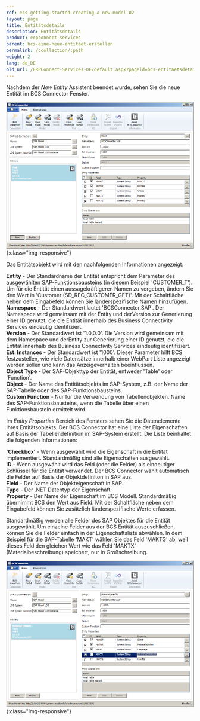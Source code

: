 ```yaml
---
ref: ecs-getting-started-creating-a-new-model-02
layout: page
title: Entitätsdetails
description: Entitätsdetails
product: erpconnect-services
parent: bcs-eine-neue-entitaet-erstellen
permalink: /:collection/:path
weight: 2
lang: de_DE
old_url: /ERPConnect-Services-DE/default.aspx?pageid=bcs-entitaetsdetails
---
```


Nachdem der *New Entity* Assistent beendet wurde, sehen Sie die neue Entität im BCS Connector Fenster.

![BCS-Table-Entity-New-MAKT](/img/content/BCS-Table-Entity-New-MAKT.png){:class="img-responsive"}

Das Entitätsobjekt wird mit den nachfolgenden Informationen angezeigt:

**Entity** -	Der Standardname der Entität entspricht dem Parameter des ausgewählten SAP-Funktionsbausteins  (in diesem Beispiel 'CUSTOMER_T'). Um für die Entität einen aussagekräftigeren Namen zu vergeben, ändern Sie den Wert  in 'Customer (SD_RFC_CUSTOMER_GET)'. Mit der Schaltfläche neben dem Eingabefeld können Sie länderspezifische Namen hinzufügen.<br>
**Namespace** -	Der Standardwert lautet 'BCSConnector.SAP'. Der Namespace wird gemeinsam mit der Entity und derVersion zur Generierung einer ID genutzt, die die Entität innerhalb des Business Connectivity Services eindeutig identifiziert.<br>
**Version** -	Der Standardwert ist '1.0.0.0'. Die Version wird gemeinsam mit dem Namespace und derEntity zur Generierung einer ID genutzt, die die Entität innerhalb des Business Connectivity Services eindeutig identifiziert.<br>
**Est. Instances** -	Der Standardwert ist '1000'. Dieser Parameter hilft BCS festzustellen, wie viele Datensätze innerhalb einer WebPart Liste angezeigt werden sollen und kann das Anzeigeverhalten beeinflussen.<br>
**Object Type** -	Der SAP-Objekttyp der Entität, entweder 'Table' oder 'Function'.<br>
**Object** -	Der Name des Entitätsobjekts im SAP-System, z.B. der Name der SAP-Tabelle oder des SAP-Funktionsbausteins.<br>
**Custom Function** -	Nur für die Verwendung von Tabellenobjekten. Name des SAP-Funktionsbausteins, wenn die Tabelle über einen Funktionsbaustein ermittelt wird.

Im *Entity Properties* Bereich des Fensters sehen Sie die Datenelemente Ihres Entitätsobjekts. Der BCS Connector hat eine Liste der Eigenschaften auf Basis der Tabellendefinition im SAP-System erstellt. Die Liste beinhaltet die folgenden Informationen:

**'Checkbox'** -	Wenn ausgewählt wird die Eigenschaft in die Entität implementiert. Standardmäßig sind alle Eigenschaften ausgewählt.<br>
**ID** -	Wenn ausgewählt wird das Feld (oder die Felder) als eindeutiger Schlüssel für die Entität verwendet. Der BCS Connector wählt automatisch die Felder auf Basis der Objektdefiniton in SAP aus.<br>
**Field** -	Der Name der Objekteigenschaft in SAP.<br>
**Type** -	Der .NET Datentyp der Eigenschaft.<br>
**Property** -	Der Name der Eigenschaft im BCS Modell. Standardmäßig übernimmt BCS den Wert aus Field. Mit der Schaltfläche neben dem Eingabefeld können Sie zusätzlich länderspezifische Werte erfassen.

Standardmäßig werden alle Felder des SAP Objektes für die Entität ausgewählt. Um einzelne Felder aus der BCS Entität auszuschließen, können Sie die Felder einfach in der Eigenschaftsliste abwählen. In dem Beispiel für die SAP-Tabelle 'MAKT' wählen Sie das Feld 'MAKTG' ab, weil dieses Feld den gleichen Wert wie das Feld 'MAKTX' (Materialbeschreibung) speichert, nur in Großschreibung.

![BCS-Table-Entity-MAKT-With-Changed-Properties](/img/content/BCS-Table-Entity-MAKT-With-Changed-Properties.png){:class="img-responsive"}
